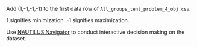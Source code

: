 Add (1,-1,-1,-1) to the first data row of `All_groups_tent_problem_4_obj.csv`.

1 signifies minimization.
-1 signifies maximization.

Use [NAUTILUS Navigator](https://dash.misitano.xyz/) to conduct interactive decision making on the dataset.